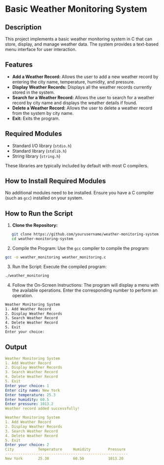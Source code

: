 # Basic Weather Monitoring System

## Description
This project implements a basic weather monitoring system in C that can store, display, and manage weather data. The system provides a text-based menu interface for user interaction.

## Features
- **Add a Weather Record:** Allows the user to add a new weather record by entering the city name, temperature, humidity, and pressure.
- **Display Weather Records:** Displays all the weather records currently stored in the system.
- **Search for a Weather Record:** Allows the user to search for a weather record by city name and displays the weather details if found.
- **Delete a Weather Record:** Allows the user to delete a weather record from the system by city name.
- **Exit:** Exits the program.

## Required Modules
- Standard I/O library (`stdio.h`)
- Standard library (`stdlib.h`)
- String library (`string.h`)

These libraries are typically included by default with most C compilers.

## How to Install Required Modules
No additional modules need to be installed. Ensure you have a C compiler (such as `gcc`) installed on your system.

## How to Run the Script
1. **Clone the Repository:**

```sh
   git clone https://github.com/yourusername/weather-monitoring-system.git
   cd weather-monitoring-system
```
2. Compile the Program:
Use the `gcc` compiler to compile the program:
```bash 
gcc -o weather_monitoring weather_monitoring.c
```
3. Run the Script:
Execute the compiled program:
```bash 
./weather_monitoring
```
4. Follow the On-Screen Instructions:
The program will display a menu with the available operations. Enter the corresponding number to perform an operation.
```bash 
Weather Monitoring System
1. Add Weather Record
2. Display Weather Records
3. Search Weather Record
4. Delete Weather Record
5. Exit
Enter your choice: 
```
## Output
```yaml
Weather Monitoring System
1. Add Weather Record
2. Display Weather Records
3. Search Weather Record
4. Delete Weather Record
5. Exit
Enter your choice: 1
Enter city name: New York
Enter temperature: 25.3
Enter humidity: 60.5
Enter pressure: 1013.2
Weather record added successfully!

Weather Monitoring System
1. Add Weather Record
2. Display Weather Records
3. Search Weather Record
4. Delete Weather Record
5. Exit
Enter your choice: 2
City           Temperature     Humidity        Pressure
--------------------------------------------------------
New York       25.30           60.50           1013.20
```
